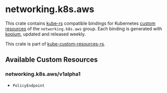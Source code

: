 <!--
SPDX-FileCopyrightText: The kube-custom-resources-rs Authors
SPDX-License-Identifier: 0BSD
 -->

# networking.k8s.aws

This crate contains [kube-rs](https://kube.rs/) compatible bindings for Kubernetes [custom resources](https://kubernetes.io/docs/tasks/extend-kubernetes/custom-resources/custom-resource-definitions/) of the `networking.k8s.aws` group. Each binding is generated with [kopium](https://github.com/kube-rs/kopium), updated and released weekly.

This crate is part of [kube-custom-resources-rs](https://github.com/metio/kube-custom-resources-rs).

## Available Custom Resources

### networking.k8s.aws/v1alpha1
- `PolicyEndpoint`
